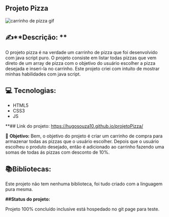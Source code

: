 ## Projeto Pizza

![carrinho de pizza gif](https://user-images.githubusercontent.com/51915862/135943009-bb6232a2-9770-4520-9404-ff852df9c9cc.gif)


## ✍️**Descrição: **

O projeto pizza é na verdade um carrinho de pizza que foi desenvolvido com java script puro. O projeto consiste em listar todas pizzas que vem direto de um array de pizza com o objetivo do usuário escolher a pizza desejada e inseri-la no carrinho. Este projeto criei com intuito de mostrar minhas habilidades com java script.

## 💻  **Tecnologias:**

  <ul>
    <li>HTML5</li>
    <li>CSS3</li>
     <li>JS</li>
  </ul>


**## Link do projeto:
   https://hugosouza10.github.io/projetoPizza/

🎯 **Objetivo:**  Bem, o objetivo do projeto é criar um carrinho de compra para armazenar todas as pizzas que o usuário escolher. Depois que o usuário escolheu o produto desejado, então é adicionado ao carrinho fazendo uma somas de todas ás pizzas com desconto de 10%.

## 📚**Bibliotecas:**

Este projeto não tem nenhuma biblioteca, foi tudo criado com a linguagem pura mesma.

**##Status do projeto:**

Projeto 100% concluído inclusive está hospedado no git page para teste.
